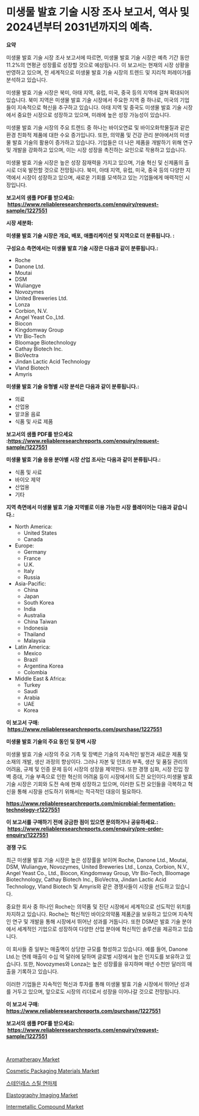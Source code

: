 <p><h1>미생물 발효 기술 시장 조사 보고서, 역사 및 2024년부터 2031년까지의 예측.</h1></p><p><strong>요약</strong></p>
<p><p>미생물 발효 기술 시장 조사 보고서에 따르면, 미생물 발효 기술 시장은 예측 기간 동안 11.2%의 연평균 성장률로 성장할 것으로 예상됩니다. 이 보고서는 현재의 시장 상황을 반영하고 있으며, 전 세계적으로 미생물 발효 기술 시장의 트렌드 및 지리적 퍼레이가를 분석하고 있습니다.</p><p>미생물 발효 기술 시장은 북미, 아태 지역, 유럽, 미국, 중국 등의 지역에 걸쳐 확대되어 있습니다. 북미 지역은 미생물 발효 기술 시장에서 주요한 지역 중 하나로, 미국의 기업들이 지속적으로 혁신을 추구하고 있습니다. 아태 지역 및 중국도 미생물 발효 기술 시장에서 중요한 시장으로 성장하고 있으며, 미래에 높은 성장 가능성이 있습니다.</p><p>미생물 발효 기술 시장의 주요 트렌드 중 하나는 바이오연료 및 바이오화학물질과 같은 환경 친화적 제품에 대한 수요 증가입니다. 또한, 의약품 및 건강 관리 분야에서의 미생물 발효 기술의 활용이 증가하고 있습니다. 기업들은 더 나은 제품을 개발하기 위해 연구 및 개발을 강화하고 있으며, 이는 시장 성장을 촉진하는 요인으로 작용하고 있습니다.</p><p>미생물 발효 기술 시장은 높은 성장 잠재력을 가지고 있으며, 기술 혁신 및 신제품의 출시로 더욱 발전할 것으로 전망됩니다. 북미, 아태 지역, 유럽, 미국, 중국 등의 다양한 지역에서 시장이 성장하고 있으며, 새로운 기회를 모색하고 있는 기업들에게 매력적인 시장입니다.</p></p>
<p><strong>보고서의 샘플 PDF를 받으세요: &nbsp;<a href="https://www.reliableresearchreports.com/enquiry/request-sample/1227551">https://www.reliableresearchreports.com/enquiry/request-sample/1227551</a></strong></p>
<p><strong>시장 세분화:</strong></p>
<p><strong> 미생물 발효 기술 시장은 개요, 배포, 애플리케이션 및 지역으로 더 분류됩니다. :</strong></p>
<p><strong>구성요소 측면에서는 미생물 발효 기술 시장은 다음과 같이 분류됩니다.:</strong></p>
<p><ul><li>Roche</li><li>Danone Ltd.</li><li>Moutai</li><li>DSM</li><li>Wuliangye</li><li>Novozymes</li><li>United Breweries Ltd.</li><li>Lonza</li><li>Corbion, N.V.</li><li>Angel Yeast Co.,Ltd.</li><li>Biocon</li><li>Kingdomway Group</li><li>Vtr Bio-Tech</li><li>Bloomage Biotechnology</li><li>Cathay Biotech Inc.</li><li>BioVectra</li><li>Jindan Lactic Acid Technology</li><li>Vland Biotech</li><li>Amyris</li></ul></p>
<p><strong> 미생물 발효 기술 유형별 시장 분석은 다음과 같이 분류됩니다.:</strong></p>
<p><ul><li>의료</li><li>산업용</li><li>알코올 음료</li><li>식품 및 사료 제품</li></ul></p>
<p><strong>보고서의 샘플 PDF를 받으세요 :<a href="https://www.reliableresearchreports.com/enquiry/request-sample/1227551">https://www.reliableresearchreports.com/enquiry/request-sample/1227551</a></strong></p>
<p><strong> 미생물 발효 기술 응용 분야별 시장 산업 조사는 다음과 같이 분류됩니다.:</strong></p>
<p><ul><li>식품 및 사료</li><li>바이오 제약</li><li>산업용</li><li>기타</li></ul></p>
<p><strong>지역 측면에서 미생물 발효 기술 지역별로 이용 가능한 시장 플레이어는 다음과 같습니다.:</strong></p>
<p><ul>
    <li>
        North America:
        <ul>
            <li>United States</li>
            <li>Canada</li>
        </ul>
    </li>
    <li>
        Europe:
        <ul>
            <li>Germany</li>
            <li>France</li>
            <li>U.K.</li>
            <li>Italy</li>
            <li>Russia</li>
        </ul>
    </li>
    <li>
        Asia-Pacific:
        <ul>
            <li>China</li>
            <li>Japan</li>
            <li>South Korea</li>
            <li>India</li>
            <li>Australia</li>
            <li>China Taiwan</li>
            <li>Indonesia</li>
            <li>Thailand</li>
            <li>Malaysia</li>
        </ul>
    </li>
    <li>
        Latin America:
        <ul>
            <li>Mexico</li>
            <li>Brazil</li>
            <li>Argentina Korea</li>
            <li>Colombia</li>
        </ul>
    </li>
    <li>
        Middle East & Africa:
        <ul>
            <li>Turkey</li>
            <li>Saudi</li>
            <li>Arabia</li>
            <li>UAE</li>
            <li>Korea</li>
        </ul>
    </li>
    </ul></p>
<p><strong>이 보고서 구매: &nbsp;<a href="https://www.reliableresearchreports.com/purchase/1227551">https://www.reliableresearchreports.com/purchase/1227551</a></strong></p>
<p><strong>미생물 발효 기술의 주요 동인 및 장벽 시장</strong></p>
<p><p>미생물 발효 기술 시장의 주요 기촉 및 장벽은 기술의 지속적인 발전과 새로운 제품 및 소재의 개발, 생산 과정의 향상이다. 그러나 자본 및 인프라 부족, 생산 및 품질 관리의 어려움, 규제 및 인증 문제 등이 시장의 성장을 제약한다. 또한 경쟁 심화, 시장 진입 장벽 증대, 기술 부족으로 인한 혁신의 어려움 등이 시장에서의 도전 요인이다.미생물 발효 기술 시장은 기회와 도전 속에 현재 성장하고 있으며, 이러한 도전 요인들을 극복하고 혁신을 통해 시장을 선도하기 위해서는 적극적인 대응이 필요하다.</p></p>
<p><strong><a href="https://www.reliableresearchreports.com/microbial-fermentation-technology-r1227551">https://www.reliableresearchreports.com/microbial-fermentation-technology-r1227551</a></strong></p>
<p><strong>이 보고서를 구매하기 전에 궁금한 점이 있으면 문의하거나 공유하세요.: &nbsp;<a href="https://www.reliableresearchreports.com/enquiry/pre-order-enquiry/1227551">https://www.reliableresearchreports.com/enquiry/pre-order-enquiry/1227551</a></strong></p>
<p><strong>경쟁 구도</strong></p>
<p><p>최근 미생물 발효 기술 시장은 높은 성장률을 보이며 Roche, Danone Ltd., Moutai, DSM, Wuliangye, Novozymes, United Breweries Ltd., Lonza, Corbion, N.V., Angel Yeast Co., Ltd., Biocon, Kingdomway Group, Vtr Bio-Tech, Bloomage Biotechnology, Cathay Biotech Inc., BioVectra, Jindan Lactic Acid Technology, Vland Biotech 및 Amyris와 같은 경쟁사들이 시장을 선도하고 있습니다. </p><p>중요한 회사 중 하나인 Roche는 의약품 및 진단 시장에서 세계적으로 선도적인 위치를 차지하고 있습니다. Roche는 혁신적인 바이오의약품 제품군을 보유하고 있으며 지속적인 연구 및 개발을 통해 시장에서 뛰어난 성과를 거둡니다. 또한 DSM은 발효 기술 분야에서 세계적인 기업으로 성장하여 다양한 산업 분야에 혁신적인 솔루션을 제공하고 있습니다.</p><p>이 회사들 중 일부는 매출액이 상당한 규모를 형성하고 있습니다. 예를 들어, Danone Ltd.는 연례 매출이 수십 억 달러에 달하며 글로벌 시장에서 높은 인지도를 보유하고 있습니다. 또한, Novozymes와 Lonza는 높은 성장률을 유지하며 매년 수천만 달러의 매출을 기록하고 있습니다.</p><p>이러한 기업들은 지속적인 혁신과 투자를 통해 미생물 발효 기술 시장에서 뛰어난 성과를 거두고 있으며, 앞으로도 시장의 리더로서 성장을 이어나갈 것으로 전망됩니다.</p></p>
<p><strong>이 보고서 구매: &nbsp; <a href="https://www.reliableresearchreports.com/purchase/1227551">https://www.reliableresearchreports.com/purchase/1227551</a></strong></p>
<p><strong>보고서의 샘플 PDF를 받으세요: &nbsp;<a href="https://www.reliableresearchreports.com/enquiry/request-sample/1227551">https://www.reliableresearchreports.com/enquiry/request-sample/1227551</a></strong><strong></strong></p>
<p>&nbsp;</p>
<p><p><a href="https://github.com/juancolorado15/Market-Research-Report-List-2/blob/main/aromatherapy-market.md">Aromatherapy Market</a></p><p><a href="https://issuu.com/reportprime-2/docs/cosmetic-packaging-materials-market-size-2030.pptx">Cosmetic Packaging Materials Market</a></p><p><a href="https://github.com/CliftonFisher9067/Market-Research-Report-List-1/blob/main/744221129722.md">스테인레스 스틸 연마제</a></p><p><a href="https://github.com/mahnoor2003/Market-Research-Report-List-4/blob/main/elastography-imaging-market.md">Elastography Imaging Market</a></p><p><a href="https://issuu.com/reportprime-2/docs/intermetallic-compound-market-size-2030.pptx">Intermetallic Compound Market</a></p></p>